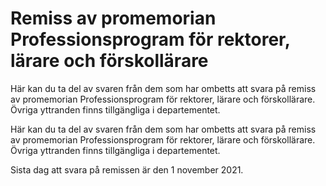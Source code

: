 # Remiss av promemorian Professionsprogram för rektorer, lärare och förskollärare

Här kan du ta del av svaren från dem som har ombetts att svara på remiss av promemorian Professionsprogram för rektorer, lärare och förskollärare. Övriga yttranden finns tillgängliga i departementet.

Här kan du ta del av svaren från dem som har ombetts att svara på remiss av promemorian Professionsprogram för rektorer, lärare och förskollärare. Övriga yttranden finns tillgängliga i departementet.

Sista dag att svara på remissen är den 1 november 2021.
